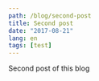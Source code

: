 ```yaml
---
path: /blog/second-post
title: Second post
date: "2017-08-21"
lang: en
tags: [test]
---
```

Second post of this blog
